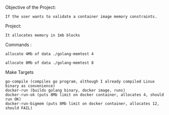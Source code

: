 Objective of the Project: 

```
If the user wants to validate a container image memory constraints. 
```
Project: 
```
It allocates memory in 1mb blocks
```
Commands : 
```
allocate 4Mb of data ./golang-memtest 4

allocate 8Mb of data ./golang-memtest 8
```

Make Targets
```
go-compile (compiles go program, although I already compiled Linux binary as convenience)
docker-run (builds golang binary, docker image, runs)
docker-run-ok (puts 8Mb limit on docker container, allocates 4, should run OK)
docker-run-bigmem (puts 8Mb limit on docker container, allocates 12, should FAIL)
```
